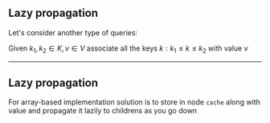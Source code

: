 Lazy propagation
----------------

Let's consider another type of queries:

Given $k_1, k_2 \in K, v\in V$
associate all the keys $k: k_1 \leq k \leq k_2$
with value $v$

* * *

Lazy propagation
----------------

For array-based implementation
solution is to store in node ```cache```
along with value
and propagate it lazily
to childrens as you go down

